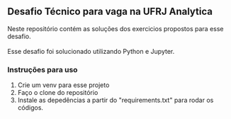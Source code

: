 ## Desafio Técnico para vaga na UFRJ Analytica
Neste repositório contém as soluções dos exercicios propostos para esse desafio.<br>
<br>
Esse desafio foi solucionado utilizando Python e Jupyter.
### Instruções para uso
1. Crie um venv para esse projeto
2. Faço o clone do repositório
3. Instale as depedências a partir do "requirements.txt" para rodar os códigos.
